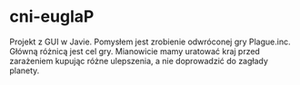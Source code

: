 # cni-euglaP

Projekt z GUI w Javie. Pomysłem jest zrobienie odwróconej gry Plague.inc. Główną różnicą jest cel gry. Mianowicie mamy uratować kraj przed zarażeniem kupując różne ulepszenia, a nie doprowadzić do zagłady planety.